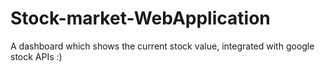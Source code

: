 # Stock-market-WebApplication
A dashboard which shows the current stock value, integrated with google stock APIs :)

